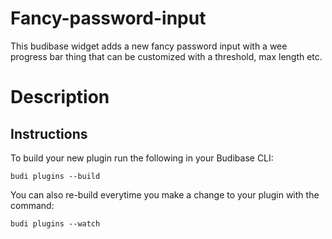 # Fancy-password-input

This budibase widget adds a new fancy password input with a wee progress bar thing
that can be customized with a threshold, max length etc.

# Description

## Instructions

To build your new  plugin run the following in your Budibase CLI:
```
budi plugins --build
```

You can also re-build everytime you make a change to your plugin with the command:
```
budi plugins --watch
```
